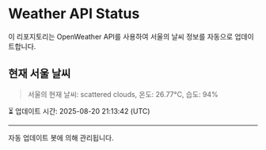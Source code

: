 
# Weather API Status

이 리포지토리는 OpenWeather API를 사용하여 서울의 날씨 정보를 자동으로 업데이트합니다.

## 현재 서울 날씨
> 서울의 현재 날씨: scattered clouds, 온도: 26.77°C, 습도: 94%

⏳ 업데이트 시간: 2025-08-20 21:13:42 (UTC)

---
자동 업데이트 봇에 의해 관리됩니다.
